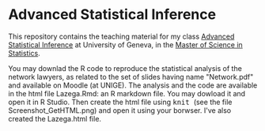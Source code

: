 # Advanced Statistical Inference

This repository contains the teaching material for my class [Advanced Statistical Inference](https://wwwi.unige.ch/cursus/programme-des-cours/web/teachings/details/2020-S403109?year=2020) at University of Geneva, in the [Master of Science in Statistics](https://www.unige.ch/gsem/en/programs/masters/statistics/). 

You may downlad the R code to reproduce the statistical analysis of the network lawyers, as related to the set of slides having name "Network.pdf" and available on Moodle (at UNIGE). The analysis and the code are available in the html file Lazega.Rmd: an R markdown file. You may dowload it and open it in R Studio. Then create the html file using <tt> knit </tt> (see the file Screenshot_GetHTML.png) and open it using your borwser. I've also created the Lazega.html file.
